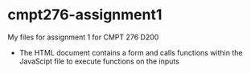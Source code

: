 # cmpt276-assignment1
My files for assignment 1 for CMPT 276 D200

- The HTML document contains a form and calls functions within the JavaScipt file to execute functions on the inputs
